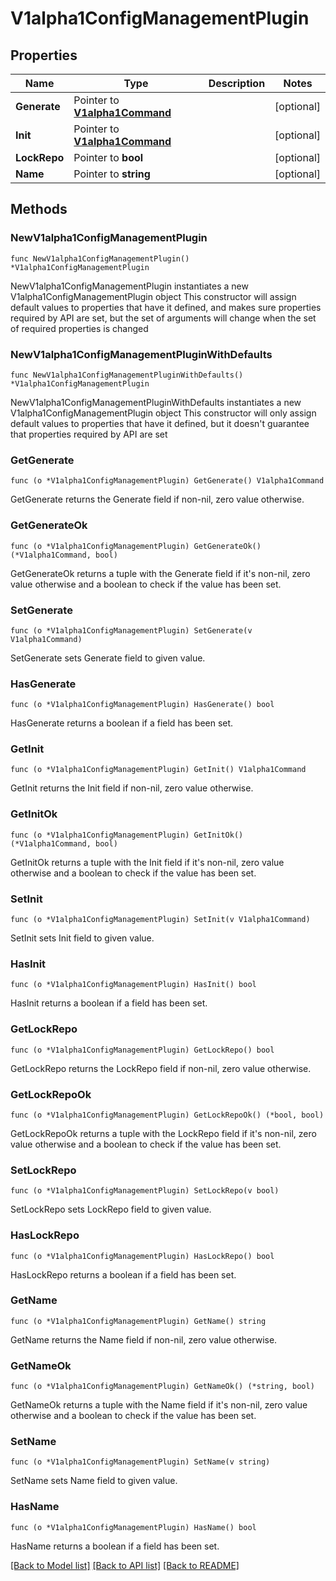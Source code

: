 # V1alpha1ConfigManagementPlugin

## Properties

Name | Type | Description | Notes
------------ | ------------- | ------------- | -------------
**Generate** | Pointer to [**V1alpha1Command**](V1alpha1Command.md) |  | [optional] 
**Init** | Pointer to [**V1alpha1Command**](V1alpha1Command.md) |  | [optional] 
**LockRepo** | Pointer to **bool** |  | [optional] 
**Name** | Pointer to **string** |  | [optional] 

## Methods

### NewV1alpha1ConfigManagementPlugin

`func NewV1alpha1ConfigManagementPlugin() *V1alpha1ConfigManagementPlugin`

NewV1alpha1ConfigManagementPlugin instantiates a new V1alpha1ConfigManagementPlugin object
This constructor will assign default values to properties that have it defined,
and makes sure properties required by API are set, but the set of arguments
will change when the set of required properties is changed

### NewV1alpha1ConfigManagementPluginWithDefaults

`func NewV1alpha1ConfigManagementPluginWithDefaults() *V1alpha1ConfigManagementPlugin`

NewV1alpha1ConfigManagementPluginWithDefaults instantiates a new V1alpha1ConfigManagementPlugin object
This constructor will only assign default values to properties that have it defined,
but it doesn't guarantee that properties required by API are set

### GetGenerate

`func (o *V1alpha1ConfigManagementPlugin) GetGenerate() V1alpha1Command`

GetGenerate returns the Generate field if non-nil, zero value otherwise.

### GetGenerateOk

`func (o *V1alpha1ConfigManagementPlugin) GetGenerateOk() (*V1alpha1Command, bool)`

GetGenerateOk returns a tuple with the Generate field if it's non-nil, zero value otherwise
and a boolean to check if the value has been set.

### SetGenerate

`func (o *V1alpha1ConfigManagementPlugin) SetGenerate(v V1alpha1Command)`

SetGenerate sets Generate field to given value.

### HasGenerate

`func (o *V1alpha1ConfigManagementPlugin) HasGenerate() bool`

HasGenerate returns a boolean if a field has been set.

### GetInit

`func (o *V1alpha1ConfigManagementPlugin) GetInit() V1alpha1Command`

GetInit returns the Init field if non-nil, zero value otherwise.

### GetInitOk

`func (o *V1alpha1ConfigManagementPlugin) GetInitOk() (*V1alpha1Command, bool)`

GetInitOk returns a tuple with the Init field if it's non-nil, zero value otherwise
and a boolean to check if the value has been set.

### SetInit

`func (o *V1alpha1ConfigManagementPlugin) SetInit(v V1alpha1Command)`

SetInit sets Init field to given value.

### HasInit

`func (o *V1alpha1ConfigManagementPlugin) HasInit() bool`

HasInit returns a boolean if a field has been set.

### GetLockRepo

`func (o *V1alpha1ConfigManagementPlugin) GetLockRepo() bool`

GetLockRepo returns the LockRepo field if non-nil, zero value otherwise.

### GetLockRepoOk

`func (o *V1alpha1ConfigManagementPlugin) GetLockRepoOk() (*bool, bool)`

GetLockRepoOk returns a tuple with the LockRepo field if it's non-nil, zero value otherwise
and a boolean to check if the value has been set.

### SetLockRepo

`func (o *V1alpha1ConfigManagementPlugin) SetLockRepo(v bool)`

SetLockRepo sets LockRepo field to given value.

### HasLockRepo

`func (o *V1alpha1ConfigManagementPlugin) HasLockRepo() bool`

HasLockRepo returns a boolean if a field has been set.

### GetName

`func (o *V1alpha1ConfigManagementPlugin) GetName() string`

GetName returns the Name field if non-nil, zero value otherwise.

### GetNameOk

`func (o *V1alpha1ConfigManagementPlugin) GetNameOk() (*string, bool)`

GetNameOk returns a tuple with the Name field if it's non-nil, zero value otherwise
and a boolean to check if the value has been set.

### SetName

`func (o *V1alpha1ConfigManagementPlugin) SetName(v string)`

SetName sets Name field to given value.

### HasName

`func (o *V1alpha1ConfigManagementPlugin) HasName() bool`

HasName returns a boolean if a field has been set.


[[Back to Model list]](../README.md#documentation-for-models) [[Back to API list]](../README.md#documentation-for-api-endpoints) [[Back to README]](../README.md)


